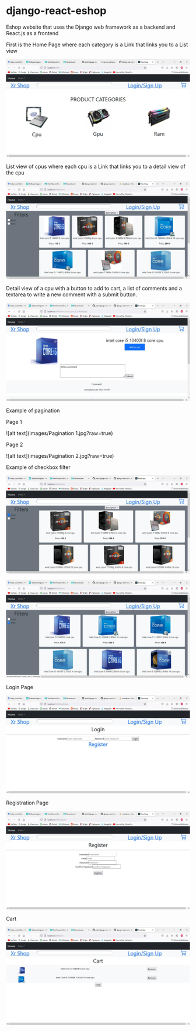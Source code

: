 # django-react-eshop
Eshop website that uses the Django web framework as a backend and React.js as a frontend

First is the Home Page where each category is a Link that links you to a List view

![alt text](images/menu.jpg?raw=true)

List view of cpus where each cpu is a Link that links you to a detail view of the cpu

![alt text](images/items.jpg?raw=true)

Detail view of a cpu with a button to add to cart, a list of comments and a textarea to write a new comment with a submit button.

![alt text](images/Item.jpg?raw=true)

Example of pagination

Page 1

![alt text](images/Pagination 1.jpg?raw=true)

Page 2

![alt text](images/Pagination 2.jpg?raw=true)

Example of checkbox filter

![alt text](images/Filters1.jpg?raw=true)

![alt text](images/Filters2.jpg?raw=true)

Login Page

![alt text](images/Login.jpg?raw=true)

Registration Page

![alt text](images/Register.jpg?raw=true)

Cart

![alt text](images/Cart.jpg?raw=true)
